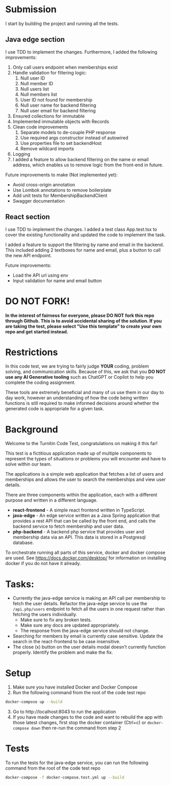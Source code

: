 # Submission
I start by building the project and running all the tests. 
## Java edge section
I use TDD to implement the changes. 
Furthermore, I added the following improvements:
1. Only call users endpoint when memberships exist
2. Handle validation for filtering logic:
   1. Null user ID
   2. Null member ID
   3. Null users list
   4. Null members list
   5. User ID not found for membership
   6. Null user name for backend filtering
   7. Null user email for backend filtering 
3. Ensured collections for immutable
4. Implemented immutable objects with Records
5. Clean code improvements
   1. Separate models to de-couple PHP response
   2. Use required args constructor instead of autowired
   3. Use properties file to set backendHost
   4. Remove wildcard imports
6. Logging
7. I added a feature to allow backend filtering on the name or email address, which enables us to remove logic from the front-end in future.

Future improvements to make (Not implemented yet):
- Avoid cross-origin annotation
- Use Lombok annotations to remove boilerplate
- Add unit tests for MembershipBackendClient
- Swagger documentation

## React section
I use TDD to implement the changes.
I added a test class App.test.tsx to cover the existing functionality and updated the code to implement the task.

I added a feature to support the filtering by name and email in the backend. This included adding 2 textboxes for name and email, plus a button to call the new API endpoint.

Future improvements:
- Load the API url using env
- Input validation for name and email button

# DO NOT FORK!
**In the interest of fairness for everyone, please DO NOT fork this repo through Github. This is to avoid accidental sharing of the solution. If you are taking the test, please select "Use this template" to create your own repo and get started instead.**

# Restrictions
In this code test, we are trying to fairly judge **YOUR** coding, problem solving, and communication skills. Because of this, we ask that you **DO NOT use any AI Generative tooling** such as ChatGPT or Copilot to help you complete the coding assignment.

These tools are extremely beneficial and many of us use them in our day to day work, however an understanding of how the code being written functions is still required to make informed decisions around whether the generated code is appropriate for a given task.

# Background
Welcome to the Turnitin Code Test, congratulations on making it this far!

This test is a fictitious application made up of multiple components to represent the types of situations or problems you will encounter and have to solve within our team.

The applications is a simple web application that fetches a list of users and memberships and allows the user to search the memberships and view user details.

There are three components within the application, each with a different purpose and written in a different language.
* **react-frontend** - A simple react frontend written in TypeScript.
* **java-edge** - An edge service written as a Java Spring application that provides a rest API that can be called by the front end, and calls the backend service to fetch membership and user data.
* **php-backend** - A backend php service that provides user and membership data via an API. This data is stored in a Postgresql database.

To orchestrate running all parts of this service, docker and docker compose are used. See https://docs.docker.com/desktop/ for information on installing docker if you do not have it already.

# Tasks:
* Currently the java-edge service is making an API call per membership to fetch the user details. Refactor the java-edge service to use the `/api.php/users` endpoint to fetch all the users in one request rather than fetching the users individually.
  * Make sure to fix any broken tests.
  * Make sure any docs are updated appropriately.
  * The response from the java-edge service should not change.
* Searching for members by email is currently case sensitive. Update the search in the react-frontend to be case insensitive.
* The close (x) button on the user details modal doesn't currently function properly. Identify the problem and make the fix.

# Setup

1. Make sure you have installed Docker and Docker Compose
2. Run the following command from the root of the code test repo
```bash
docker-compose up --build
```
3. Go to http://localhost:8043 to run the application
4. If you have made changes to the code and want to rebuild the app with those latest changes, first stop the docker container (Ctrl+c) or `docker-compose down` then re-run the command from step 2

# Tests

To run the tests for the java-edge service, you can run the following command from the root of the code test repo
```bash
docker-compose -f docker-compose.test.yml up --build
```
